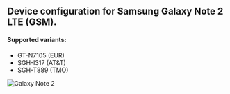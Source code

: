 ## Device configuration for Samsung Galaxy Note 2 LTE (GSM).

#### Supported variants:
* GT-N7105  (EUR)
* SGH-I317  (AT&T)
* SGH-T889  (TMO)

 ![Galaxy Note 2](http://cdn2.gsmarena.com/vv/pics/samsung/samsung-galaxy-note-ii-n7100-new2.jpg "Galaxy Note 2") 


